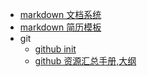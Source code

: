 * [markdown 文档系统](README.md)
* [markdown 简历模板](resume/resume-template.md)
* git 
  * [github init ](git/github-init.md)
  * [github 资源汇总手册,大纲](git/github-notebook.md)
<!-- * [浏览器书签栏备份](bookmarks/bookmarks.html) -->